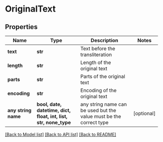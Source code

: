 # OriginalText


## Properties
Name | Type | Description | Notes
------------ | ------------- | ------------- | -------------
**text** | **str** | Text before the transliteration | 
**length** | **str** | Length of the original text | 
**parts** | **str** | Parts of the original text | 
**encoding** | **str** | Encoding of the original text | 
**any string name** | **bool, date, datetime, dict, float, int, list, str, none_type** | any string name can be used but the value must be the correct type | [optional]

[[Back to Model list]](../../README.md#models) [[Back to API list]](../../README.md#available-methods) [[Back to README]](../../README.md)


